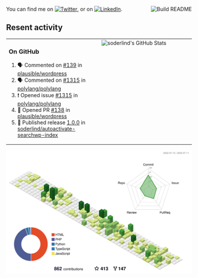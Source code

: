 
<a href="https://github.com/soderlind/soderlind/actions"><img src="https://github.com/soderlind/soderlind/workflows/Build%20README/badge.svg" align="right" alt="Build README"></a>

<!-- Actual text -->
You can find me on [![Twitter][1.2]][1], or on [![LinkedIn][2.2]][2].

<!-- Icons -->

[1.2]: http://i.imgur.com/wWzX9uB.png (twitter icon without padding)
[2.2]: https://raw.githubusercontent.com/MartinHeinz/MartinHeinz/master/linkedin-3-16.png (LinkedIn icon without padding)

<!-- Links to your social media accounts -->

[1]: https://twitter.com/soderlind
[2]: https://www.linkedin.com/in/soderlind/

## Resent activity

<table width="100%" border="0"><tr><td width="49%">

### On GitHub

<!--START_SECTION:activity-->
1. 🗣 Commented on [#139](https://github.com/plausible/wordpress/issues/139) in [plausible/wordpress](https://github.com/plausible/wordpress)
2. 🗣 Commented on [#1315](https://github.com/polylang/polylang/issues/1315) in [polylang/polylang](https://github.com/polylang/polylang)
3. ❗ Opened issue [#1315](https://github.com/polylang/polylang/issues/1315) in [polylang/polylang](https://github.com/polylang/polylang)
4. 💪 Opened PR [#138](https://github.com/plausible/wordpress/pull/138) in [plausible/wordpress](https://github.com/plausible/wordpress)
5. 🚀 Published release [1.0.0](https://github.com/1.0.0) in [soderlind/autoactivate-searchwp-index](https://github.com/soderlind/autoactivate-searchwp-index)
<!--END_SECTION:activity-->
  </td>
<td width="49%" valign="top">
  <img   alt="soderlind's GitHub Stats" src="https://awesome-github-stats.azurewebsites.net/user-stats/soderlind?cardType=level-alternate&Title=FFFFFF&Border=FFFFFF" />
</td></tr></table>


![](./profile-3d-contrib/profile-green-animate.svg)


